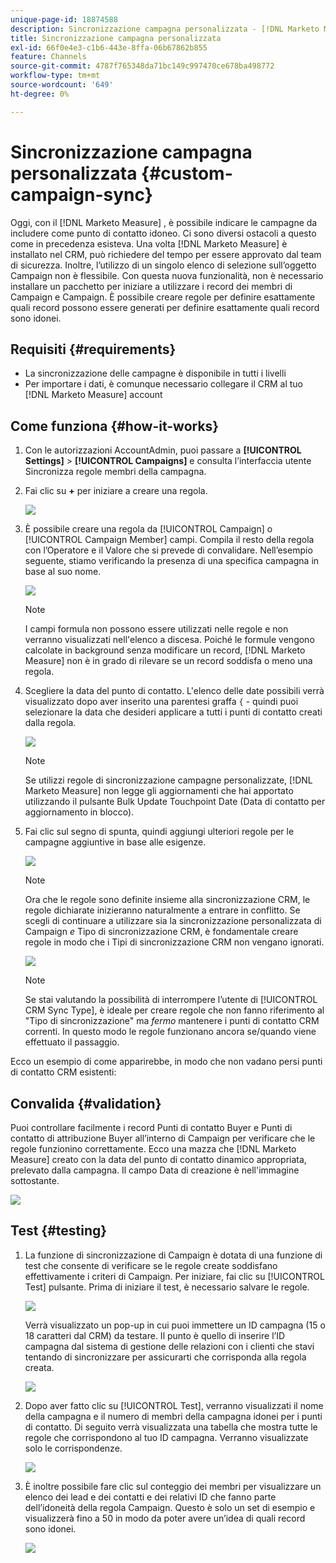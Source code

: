 ```yaml
---
unique-page-id: 18874588
description: Sincronizzazione campagna personalizzata - [!DNL Marketo Measure]
title: Sincronizzazione campagna personalizzata
exl-id: 66f0e4e3-c1b6-443e-8ffa-06b67862b855
feature: Channels
source-git-commit: 4787f765348da71bc149c997470ce678ba498772
workflow-type: tm+mt
source-wordcount: '649'
ht-degree: 0%

---
```


# Sincronizzazione campagna personalizzata {#custom-campaign-sync}

Oggi, con il [!DNL Marketo Measure] , è possibile indicare le campagne da includere come punto di contatto idoneo. Ci sono diversi ostacoli a questo come in precedenza esisteva. Una volta [!DNL Marketo Measure] è installato nel CRM, può richiedere del tempo per essere approvato dal team di sicurezza. Inoltre, l’utilizzo di un singolo elenco di selezione sull’oggetto Campaign non è flessibile. Con questa nuova funzionalità, non è necessario installare un pacchetto per iniziare a utilizzare i record dei membri di Campaign e Campaign. È possibile creare regole per definire esattamente quali record possono essere generati per definire esattamente quali record sono idonei.

## Requisiti {#requirements}

* La sincronizzazione delle campagne è disponibile in tutti i livelli
* Per importare i dati, è comunque necessario collegare il CRM al tuo [!DNL Marketo Measure] account

## Come funziona {#how-it-works}

1. Con le autorizzazioni AccountAdmin, puoi passare a **[!UICONTROL Settings]** > **[!UICONTROL Campaigns]** e consulta l’interfaccia utente Sincronizza regole membri della campagna.
1. Fai clic su **+** per iniziare a creare una regola.

   ![](assets/1-1.png)

1. È possibile creare una regola da [!UICONTROL Campaign] o [!UICONTROL Campaign Member] campi. Compila il resto della regola con l’Operatore e il Valore che si prevede di convalidare. Nell’esempio seguente, stiamo verificando la presenza di una specifica campagna in base al suo nome.

   ![](assets/2-1.png)

   >[!NOTE]
   >
   >I campi formula non possono essere utilizzati nelle regole e non verranno visualizzati nell&#39;elenco a discesa. Poiché le formule vengono calcolate in background senza modificare un record, [!DNL Marketo Measure] non è in grado di rilevare se un record soddisfa o meno una regola.

1. Scegliere la data del punto di contatto. L&#39;elenco delle date possibili verrà visualizzato dopo aver inserito una parentesi graffa `{` - quindi puoi selezionare la data che desideri applicare a tutti i punti di contatto creati dalla regola.

   ![](assets/3-1.png)

   >[!NOTE]
   >
   >Se utilizzi regole di sincronizzazione campagne personalizzate, [!DNL Marketo Measure] non legge gli aggiornamenti che hai apportato utilizzando il pulsante Bulk Update Touchpoint Date (Data di contatto per aggiornamento in blocco).

1. Fai clic sul segno di spunta, quindi aggiungi ulteriori regole per le campagne aggiuntive in base alle esigenze.

   ![](assets/4-1.png)

   >[!NOTE]
   >
   >Ora che le regole sono definite insieme alla sincronizzazione CRM, le regole dichiarate inizieranno naturalmente a entrare in conflitto. Se scegli di continuare a utilizzare sia la sincronizzazione personalizzata di Campaign _e_ Tipo di sincronizzazione CRM, è fondamentale creare regole in modo che i Tipi di sincronizzazione CRM non vengano ignorati.

   ![](assets/5-1.png)

   >[!NOTE]
   >
   >Se stai valutando la possibilità di interrompere l’utente di [!UICONTROL CRM Sync Type], è ideale per creare regole che non fanno riferimento al &quot;Tipo di sincronizzazione&quot; ma _fermo_ mantenere i punti di contatto CRM correnti. In questo modo le regole funzionano ancora se/quando viene effettuato il passaggio.

Ecco un esempio di come apparirebbe, in modo che non vadano persi punti di contatto CRM esistenti:

## Convalida {#validation}

Puoi controllare facilmente i record Punti di contatto Buyer e Punti di contatto di attribuzione Buyer all’interno di Campaign per verificare che le regole funzionino correttamente. Ecco una mazza che [!DNL Marketo Measure] creato con la data del punto di contatto dinamico appropriata, prelevato dalla campagna. Il campo Data di creazione è nell&#39;immagine sottostante.

![](assets/6-1.png)

## Test {#testing}

1. La funzione di sincronizzazione di Campaign è dotata di una funzione di test che consente di verificare se le regole create soddisfano effettivamente i criteri di Campaign. Per iniziare, fai clic su [!UICONTROL Test] pulsante. Prima di iniziare il test, è necessario salvare le regole.

   ![](assets/7-1.png)

   Verrà visualizzato un pop-up in cui puoi immettere un ID campagna (15 o 18 caratteri dal CRM) da testare. Il punto è quello di inserire l’ID campagna dal sistema di gestione delle relazioni con i clienti che stavi tentando di sincronizzare per assicurarti che corrisponda alla regola creata.

   ![](assets/8-1.png)

1. Dopo aver fatto clic su [!UICONTROL Test], verranno visualizzati il nome della campagna e il numero di membri della campagna idonei per i punti di contatto. Di seguito verrà visualizzata una tabella che mostra tutte le regole che corrispondono al tuo ID campagna. Verranno visualizzate solo le corrispondenze.

   ![](assets/9.png)

1. È inoltre possibile fare clic sul conteggio dei membri per visualizzare un elenco dei lead e dei contatti e dei relativi ID che fanno parte dell’idoneità della regola Campaign. Questo è solo un set di esempio e visualizzerà fino a 50 in modo da poter avere un’idea di quali record sono idonei.

   ![](assets/10.png)
